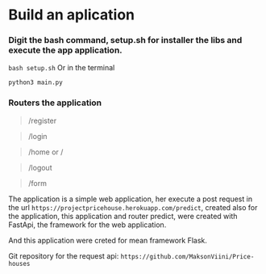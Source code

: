 # Build an aplication

### Digit the bash command, setup.sh for installer the libs and execute the app application.

`
bash setup.sh
`
Or in the terminal

`
python3 main.py
`

### Routers the application

> /register   
    
> /login

> /home or /

> /logout

>/form

The application is a simple web application, her execute a post request in the url `https://projectpricehouse.herokuapp.com/predict`, created also for the application, this application and router predict, were created with FastApi, the framework for the web application.

And this application were creted for mean framework Flask.

Git repository for the request api: `https://github.com/MaksonViini/Price-houses`
